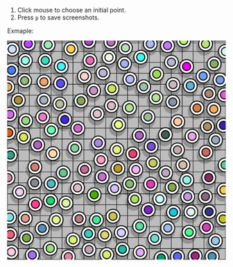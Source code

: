 1. Click mouse to choose an initial point.
2. Press `p` to save screenshots.

Exmaple:

<p align="center">
  <img src="./demo.jpg">
</p>
